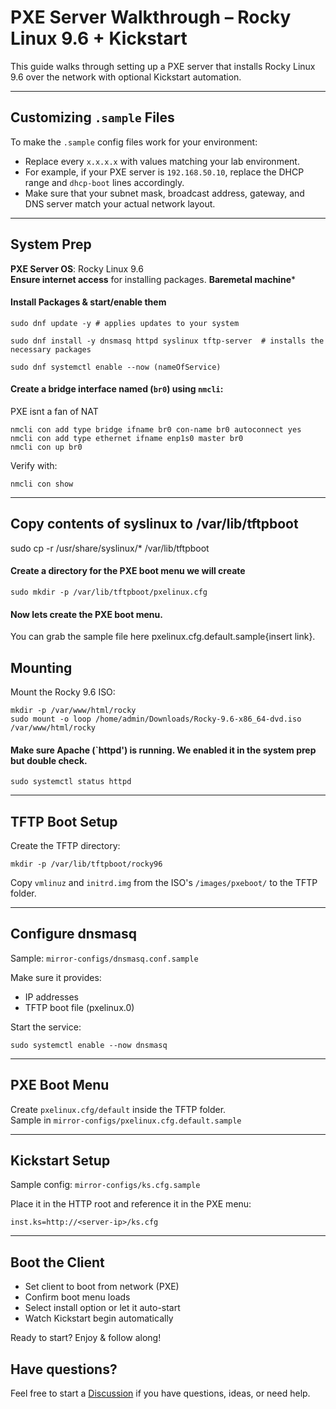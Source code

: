 # PXE Server Walkthrough – Rocky Linux 9.6 + Kickstart

This guide walks through setting up a PXE server that installs Rocky Linux 9.6 over the network with optional Kickstart automation.

--- 
## Customizing `.sample` Files
To make the `.sample` config files work for your environment:

- Replace every `x.x.x.x` with values matching your lab environment.
- For example, if your PXE server is `192.168.50.10`, replace the DHCP range and `dhcp-boot` lines accordingly.
- Make sure that your subnet mask, broadcast address, gateway, and DNS server match your actual network layout.

---

## System Prep
**PXE Server OS**: Rocky Linux 9.6  
**Ensure internet access** for installing packages.
**Baremetal machine***


#### Install Packages & start/enable them
```
sudo dnf update -y # applies updates to your system

sudo dnf install -y dnsmasq httpd syslinux tftp-server  # installs the necessary packages 

sudo dnf systemctl enable --now (nameOfService)
```

#### Create a bridge interface named (`br0`) using `nmcli`:
PXE isnt a fan of NAT

```
nmcli con add type bridge ifname br0 con-name br0 autoconnect yes
nmcli con add type ethernet ifname enp1s0 master br0
nmcli con up br0
```

Verify with:

```
nmcli con show
```

---

## Copy contents of syslinux to /var/lib/tftpboot


sudo cp -r /usr/share/syslinux/* /var/lib/tftpboot


#### Create a directory for the PXE boot menu we will create

```
sudo mkdir -p /var/lib/tftpboot/pxelinux.cfg
```

#### Now lets create the PXE boot menu. 
You can grab the sample file here pxelinux.cfg.default.sample{insert link}.


## Mounting
Mount the Rocky 9.6 ISO:

```
mkdir -p /var/www/html/rocky
sudo mount -o loop /home/admin/Downloads/Rocky-9.6-x86_64-dvd.iso /var/www/html/rocky
```

#### Make sure Apache (`httpd') is running. We enabled it in the system prep but double check.

```
sudo systemctl status httpd

```

---

## TFTP Boot Setup
Create the TFTP directory:

```
mkdir -p /var/lib/tftpboot/rocky96
```

Copy `vmlinuz` and `initrd.img` from the ISO's `/images/pxeboot/` to the TFTP folder.

---

## Configure dnsmasq
Sample: `mirror-configs/dnsmasq.conf.sample`

Make sure it provides:
- IP addresses
- TFTP boot file (pxelinux.0)

Start the service:

```
sudo systemctl enable --now dnsmasq
```

---

## PXE Boot Menu
Create `pxelinux.cfg/default` inside the TFTP folder.  
Sample in `mirror-configs/pxelinux.cfg.default.sample`

---

## Kickstart Setup
Sample config: `mirror-configs/ks.cfg.sample`

Place it in the HTTP root and reference it in the PXE menu:

`inst.ks=http://<server-ip>/ks.cfg`

---

## Boot the Client
- Set client to boot from network (PXE)
- Confirm boot menu loads
- Select install option or let it auto-start
- Watch Kickstart begin automatically


Ready to start? Enjoy & follow along!

## Have questions?

Feel free to start a [Discussion](https://github.com/YOUR_USERNAME/YOUR_REPO/discussions) if you have questions, ideas, or need help.  

